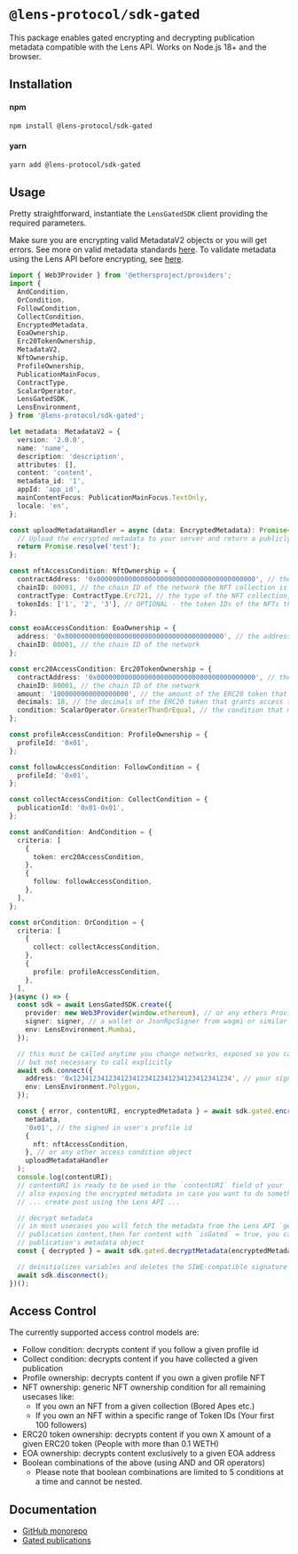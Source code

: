 # `@lens-protocol/sdk-gated`

This package enables gated encrypting and decrypting publication metadata compatible with the Lens API. Works on Node.js 18+ and the browser.

## Installation

#### npm

```bash
npm install @lens-protocol/sdk-gated
```

#### yarn

```bash
yarn add @lens-protocol/sdk-gated
```

## Usage

Pretty straightforward, instantiate the `LensGatedSDK` client providing the required parameters.

Make sure you are encrypting valid MetadataV2 objects or you will get errors. See more on valid
metadata standards [here](https://docs.lens.xyz/docs/metadata-standards). To validate metadata using the Lens API before
encrypting, see [here](https://docs.lens.xyz/docs/validate-metadata).

```typescript
import { Web3Provider } from '@ethersproject/providers';
import {
  AndCondition,
  OrCondition,
  FollowCondition,
  CollectCondition,
  EncryptedMetadata,
  EoaOwnership,
  Erc20TokenOwnership,
  MetadataV2,
  NftOwnership,
  ProfileOwnership,
  PublicationMainFocus,
  ContractType,
  ScalarOperator,
  LensGatedSDK,
  LensEnvironment,
} from '@lens-protocol/sdk-gated';

let metadata: MetadataV2 = {
  version: '2.0.0',
  name: 'name',
  description: 'description',
  attributes: [],
  content: 'content',
  metadata_id: '1',
  appId: 'app_id',
  mainContentFocus: PublicationMainFocus.TextOnly,
  locale: 'en',
};

const uploadMetadataHandler = async (data: EncryptedMetadata): Promise<string> => {
  // Upload the encrypted metadata to your server and return a publicly accessible url
  return Promise.resolve('test');
};

const nftAccessCondition: NftOwnership = {
  contractAddress: '0x0000000000000000000000000000000000000000', // the address of the NFT collection, make sure it is a valid address depending on the chosen network
  chainID: 80001, // the chain ID of the network the NFT collection is deployed on;
  contractType: ContractType.Erc721, // the type of the NFT collection, ERC721 and ERC1155 are supported
  tokenIds: ['1', '2', '3'], // OPTIONAL - the token IDs of the NFTs that grant access to the metadata, if ommitted, owning any NFT from the collection will grant access
};

const eoaAccessCondition: EoaOwnership = {
  address: '0x0000000000000000000000000000000000000000', // the address of the EOA that grants access to the metadata
  chainID: 80001, // the chain ID of the network
};

const erc20AccessCondition: Erc20TokenOwnership = {
  contractAddress: '0x0000000000000000000000000000000000000000', // the address of the ERC20 token that signers should own
  chainID: 80001, // the chain ID of the network
  amount: '1000000000000000000', // the amount of the ERC20 token that grants access to the metadata
  decimals: 18, // the decimals of the ERC20 token that grants access to the metadata
  condition: ScalarOperator.GreaterThanOrEqual, // the condition that must be met to grant access to the metadata, supported conditions are: '==', '!=', '>', '<', '>=', '<='
};

const profileAccessCondition: ProfileOwnership = {
  profileId: '0x01',
};

const followAccessCondition: FollowCondition = {
  profileId: '0x01',
};

const collectAccessCondition: CollectCondition = {
  publicationId: '0x01-0x01',
};

const andCondition: AndCondition = {
  criteria: [
    {
      token: erc20AccessCondition,
    },
    {
      follow: followAccessCondition,
    },
  ],
};

const orCondition: OrCondition = {
  criteria: [
    {
      collect: collectAccessCondition,
    },
    {
      profile: profileAccessCondition,
    },
  ],
}(async () => {
  const sdk = await LensGatedSDK.create({
    provider: new Web3Provider(window.ethereum), // or any ethers Provider
    signer: signer, // a wallet or JsonRpcSigner from wagmi or similar
    env: LensEnvironment.Mumbai,
  });

  // this must be called anytime you change networks, exposed so you can add this to your Web3Provider event handling
  // but not necessary to call explicitly
  await sdk.connect({
    address: '0x1234123412341234123412341234123412341234', // your signer's wallet address
    env: LensEnvironment.Polygon,
  });

  const { error, contentURI, encryptedMetadata } = await sdk.gated.encryptMetadata(
    metadata,
    '0x01', // the signed in user's profile id
    {
      nft: nftAccessCondition,
    }, // or any other access condition object
    uploadMetadataHandler
  );
  console.log(contentURI);
  // contentURI is ready to be used in the `contentURI` field of your `createPostTypedMetadata` call
  // also exposing the encrypted metadata in case you want to do something with it
  // ... create post using the Lens API ...

  // decrypt metadata
  // in most usecases you will fetch the metadata from the Lens API `getPublications` or similar call that returns
  // publication content,then for content with `isGated` = true, you can apply the decryption function to the
  // publication's metadata object
  const { decrypted } = await sdk.gated.decryptMetadata(encryptedMetadata);

  // deinitializes variables and deletes the SIWE-compatible signature from storage
  await sdk.disconnect();
})();
```

## Access Control

The currently supported access control models are:

- Follow condition: decrypts content if you follow a given profile id
- Collect condition: decrypts content if you have collected a given publication
- Profile ownership: decrypts content if you own a given profile NFT
- NFT ownership: generic NFT ownership condition for all remaining usecases like:
  - If you own an NFT from a given collection (Bored Apes etc.)
  - If you own an NFT within a specific range of Token IDs (Your first 100 followers)
- ERC20 token ownership: decrypts content if you own X amount of a given ERC20 token (People with more than 0.1 WETH)
- EOA ownership: decrypts content exclusively to a given EOA address
- Boolean combinations of the above (using AND and OR operators)
  - Please note that boolean combinations are limited to 5 conditions at a time and cannot be nested.

## Documentation

- [GitHub monorepo](https://github.com/lens-protocol/lens-sdk)
- [Gated publications](https://docs.lens.xyz/docs/gated)

